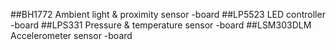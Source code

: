 ##BH1772
Ambient light & proximity sensor -board
##LP5523
LED controller -board
##LPS331
Pressure & temperature sensor -board
##LSM303DLM
Accelerometer sensor -board
